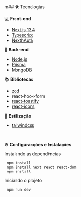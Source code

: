 m## 🛠️ Tecnologias

💻 **Front-end**
- [Next.js 13.4](https://nextjs.org)
- [Typescript](https://www.typescriptlang.org)
- [NexthAuth](https://next-auth.js.org/)

📁 **Back-end**
- [Node.js](https://nodejs.org)
- [Prisma](https://www.prisma.io)
- [MongoDB](https://www.mongodb.com)

📚 **Bibliotecas**
- [zod](https://zod.dev/)
- [react-hook-form](https://react-hook-form.com/)
- [react-toastify](https://www.npmjs.com/package/react-toastify)
- [react-icons](https://react-icons.github.io/react-icons/)

🎨 **Estilização**
- [tailwindcss](tailwind.config.js)

<br>

⚙️ **Configuranções e Instalações**

Instalando as dependências

     npm install
     npm install next react react-dom
     npm install

Iniciando o projeto

     npm run dev

<br>

